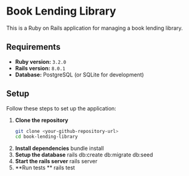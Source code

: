 #  Book Lending Library

This is a Ruby on Rails application for managing a book lending library.

## Requirements

- **Ruby version:** `3.2.0`
- **Rails version:** `8.0.1`
- **Database:** PostgreSQL (or SQLite for development)

##  Setup

Follow these steps to set up the application:

1. **Clone the repository**  
   ```sh
   git clone <your-github-repository-url>
   cd book-lending-library

2. **Install dependencies**
    bundle install
3. **Setup the database**
   rails db:create db:migrate db:seed
4. **Start the rails server**
   rails server
5. **Run tests **
   rails test
